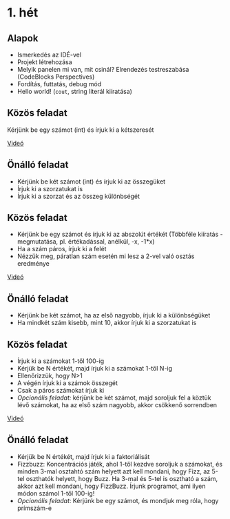 # 1. hét

## Alapok
- Ismerkedés az IDÉ-vel
- Projekt létrehozása
- Melyik panelen mi van, mit csinál? Elrendezés testreszabása (CodeBlocks Perspectives)
- Fordítás, futtatás, debug mód
- Hello world! (`cout`, string literál kiíratása)

## Közös feladat
Kérjünk be egy számot (int) és írjuk ki a kétszeresét

[Videó](https://drive.google.com/file/d/14fREgbIdrabdL0zlkqf_A51faiFdB6L5/view)

## Önálló feladat
- Kérjünk be két számot (int) és írjuk ki az összegüket
- Írjuk ki a szorzatukat is
- Írjuk ki a szorzat és az összeg különbségét

## Közös feladat
- Kérjünk be egy számot és írjuk ki az abszolút értékét (Többféle kiíratás - megmutatása, pl. értékadással, anélkül, -x, -1\*x)
- Ha a szám páros, írjuk ki a felét
- Nézzük meg, páratlan szám esetén mi lesz a 2-vel való osztás eredménye

[Videó](https://drive.google.com/file/d/1UYwQdlbjU9fP7OXVWl_2pEs5utR3vLH2/view)

## Önálló feladat
- Kérjünk be két számot, ha az első nagyobb, írjuk ki a különbségüket
- Ha mindkét szám kisebb, mint 10, akkor írjuk ki a szorzatukat is

## Közös feladat
- Írjuk ki a számokat 1-től 100-ig
- Kérjük be N értékét, majd írjuk ki a számokat 1-től N-ig
- Ellenőrizzük, hogy N>1
- A végén írjuk ki a számok összegét
- Csak a páros számokat írjuk ki
- *Opcionális feladat:* kérjünk be két számot, majd soroljuk fel a köztük lévő számokat, ha az első szám nagyobb, akkor csökkenő sorrendben

[Videó](https://drive.google.com/file/d/12HT0StNkeOSc5aut0H3rf8RXZrAqT_-B/view)

## Önálló feladat
- Kérjük be N értékét, majd írjuk ki a faktoriálisát
- Fizzbuzz: Koncentrációs játék, ahol 1-től kezdve soroljuk a számokat, és minden 3-mal osztahtó szám helyett azt kell mondani, hogy Fizz, az 5-tel oszthatók helyett, hogy Buzz. Ha 3-mal és 5-tel is osztható a szám, akkor azt kell mondani, hogy FizzBuzz. Írjunk programot, ami ilyen módon számol 1-től 100-ig!
- *Opcionális feladat*: Kérjünk be egy számot, és mondjuk meg róla, hogy prímszám-e
